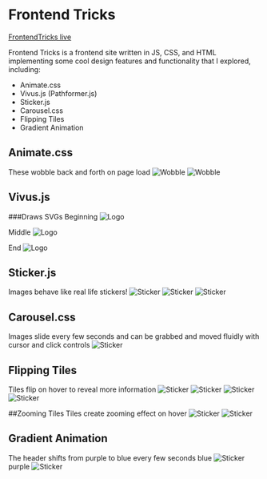 # Frontend Tricks

[FrontendTricks live][heroku]

[heroku]: https://dylanpeterson18.github.io/Frontend_Tricks/

Frontend Tricks is a frontend site written in JS, CSS, and HTML implementing some cool design features and functionality that I explored, including:

- Animate.css
- Vivus.js (Pathformer.js)
- Sticker.js
- Carousel.css
- Flipping Tiles
- Gradient Animation


## Animate.css
These wobble back and forth on page load
![Wobble](screenshots/wobble1.png)
![Wobble](screenshots/wobble2.png)

## Vivus.js
###Draws SVGs
Beginning
![Logo](screenshots/logo_begin.png)

Middle
![Logo](screenshots/logo_middle.png)

End
![Logo](screenshots/logo_end.png)


## Sticker.js
Images behave like real life stickers!
![Sticker](screenshots/sticker1.png)
![Sticker](screenshots/sticker2.png)
![Sticker](screenshots/sticker3.png)

## Carousel.css
Images slide every few seconds and can be grabbed and moved fluidly with cursor and click controls
![Sticker](screenshots/carousel.png)

## Flipping Tiles
Tiles flip on hover to reveal more information
![Sticker](screenshots/flip_begin.png)
![Sticker](screenshots/flip_mid.png)
![Sticker](screenshots/flip_mid2.png)
![Sticker](screenshots/flip_after.png)

##Zooming Tiles
Tiles create zooming effect on hover
![Sticker](screenshots/zoom_before.png)
![Sticker](screenshots/zoom_after.png)

## Gradient Animation
The header shifts from purple to blue every few seconds
blue
![Sticker](screenshots/blue.png)
purple
![Sticker](screenshots/purple.png)
